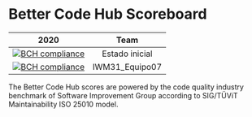 # Better Code Hub Scoreboard



| 2020       | Team |          
| ------------- |:-------------:|
| [![BCH compliance](https://bettercodehub.com/edge/badge/ETSISI-EMS/trabajo3-aplicacion-agestion-codigo-inicial?branch=master&token=c1cf4e7fe470c1e0192b08fd43acb797d2386a2c)](https://bettercodehub.com/) | Estado inicial |
| [![BCH compliance](https://bettercodehub.com/edge/badge/ETSISI-EMS/trabajo3-aplicacion-agestion-codigo-inicial?branch=master&token=c1cf4e7fe470c1e0192b08fd43acb797d2386a2c)](https://bettercodehub.com/) | IWM31_Equipo07 |

The Better Code Hub scores are powered by the code quality industry benchmark of Software Improvement Group according to SIG/TÜViT Maintainability ISO 25010 model.
